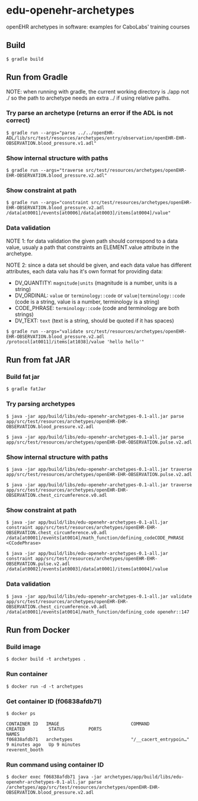 # edu-openehr-archetypes

openEHR archetypes in software: examples for CaboLabs' training courses

## Build

```shell
$ gradle build
```

## Run from Gradle

NOTE: when running with gradle, the current working directory is ./app not ./ so the path to archetype needs an extra ../ if using relative paths.

### Try parse an archetype (returns an error if the ADL is not correct)

```shell
$ gradle run --args="parse ../../openEHR-ADL/lib/src/test/resources/archetypes/entry/observation/openEHR-EHR-OBSERVATION.blood_pressure.v1.adl"
```

### Show internal structure with paths

```shell
$ gradle run --args="traverse src/test/resources/archetypes/openEHR-EHR-OBSERVATION.blood_pressure.v2.adl"
```

### Show constraint at path

```shell
$ gradle run --args="constraint src/test/resources/archetypes/openEHR-EHR-OBSERVATION.blood_pressure.v2.adl /data[at0001]/events[at0006]/data[at0003]/items[at0004]/value"
```

### Data validation

NOTE 1: for data validation the given path should correspond to a data value, usualy a path that constraints an ELEMENT.value attribute in the archetype.

NOTE 2: since a data set should be given, and each data value has different attributes, each data valu has it's own format for providing data:

- DV_QUANTITY: `magnitude|units` (magnitude is a number, units is a string)
- DV_ORDINAL: `value` or `terminology::code` or `value|terminology::code` (code is a string, value is a number, terminology is a string)
- CODE_PHRASE: `terminology::code` (code and terminology are both strings)
- DV_TEXT: `text` (text is a string, should be quoted if it has spaces)

```shell
$ gradle run --args="validate src/test/resources/archetypes/openEHR-EHR-OBSERVATION.blood_pressure.v2.adl /protocol[at0011]/items[at1038]/value 'hello hello'"
```


## Run from fat JAR

### Build fat jar

```shell
$ gradle fatJar
```

### Try parsing archetypes

```shell
$ java -jar app/build/libs/edu-openehr-archetypes-0.1-all.jar parse app/src/test/resources/archetypes/openEHR-EHR-OBSERVATION.blood_pressure.v2.adl

$ java -jar app/build/libs/edu-openehr-archetypes-0.1-all.jar parse app/src/test/resources/archetypes/openEHR-EHR-OBSERVATION.pulse.v2.adl
```

### Show internal structure with paths

```shell
$ java -jar app/build/libs/edu-openehr-archetypes-0.1-all.jar traverse app/src/test/resources/archetypes/openEHR-EHR-OBSERVATION.pulse.v2.adl

$ java -jar app/build/libs/edu-openehr-archetypes-0.1-all.jar traverse app/src/test/resources/archetypes/openEHR-EHR-OBSERVATION.chest_circumference.v0.adl
```

### Show constraint at path

```shell
$ java -jar app/build/libs/edu-openehr-archetypes-0.1-all.jar constraint app/src/test/resources/archetypes/openEHR-EHR-OBSERVATION.chest_circumference.v0.adl /data[at0001]/events[at0014]/math_function/defining_codeCODE_PHRASE <CCodePhrase>

$ java -jar app/build/libs/edu-openehr-archetypes-0.1-all.jar constraint app/src/test/resources/archetypes/openEHR-EHR-OBSERVATION.pulse.v2.adl /data[at0002]/events[at0003]/data[at0001]/items[at0004]/value
```

### Data validation

```shell
$ java -jar app/build/libs/edu-openehr-archetypes-0.1-all.jar validate app/src/test/resources/archetypes/openEHR-EHR-OBSERVATION.chest_circumference.v0.adl /data[at0001]/events[at0014]/math_function/defining_code openehr::147
```


## Run from Docker

### Build image

```shell
$ docker build -t archetypes .
```

### Run container

```shell
$ docker run -d -t archetypes
```

### Get container ID (f06838afdb71)

```shell
$ docker ps

CONTAINER ID   IMAGE                           COMMAND                  CREATED         STATUS         PORTS                                                                                            NAMES
f06838afdb71   archetypes                      "/__cacert_entrypoin…"   9 minutes ago   Up 9 minutes                                                                                                    reverent_booth
```

### Run command using container ID

```shell
$ docker exec f06838afdb71 java -jar archetypes/app/build/libs/edu-openehr-archetypes-0.1-all.jar parse /archetypes/app/src/test/resources/archetypes/openEHR-EHR-OBSERVATION.blood_pressure.v2.adl
```